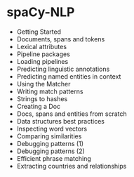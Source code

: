 # spaCy-NLP
* Getting Started
* Documents, spans and tokens
* Lexical attributes
* Pipeline packages
* Loading pipelines
* Predicting linguistic annotations
* Predicting named entities in context
* Using the Matcher
* Writing match patterns
* Strings to hashes
* Creating a Doc
* Docs, spans and entities from scratch
* Data structures best practices
* Inspecting word vectors
* Comparing similarities
* Debugging patterns (1)
* Debugging patterns (2)
* Efficient phrase matching
* Extracting countries and relationships
